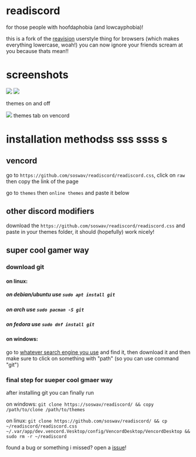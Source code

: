 # readiscord
for those people with hoofdaphobia (and lowcayphobia)!

this is a fork of the [reavision](https://github.com/Commenter25/userstuffs/#reavision) userstyle thing for browsers (which makes everything lowercase, woah!)
you can now ignore your friends scream at you because thats mean!!

# screenshots
![](https://i.imgur.com/bgEZ21b.png)
![](https://i.imgur.com/pGMF4Zg.png)


themes on and off

![](https://i.imgur.com/G1z94kX.png)
themes tab on vencord

# installation methodss sss ssss s
## vencord
go to `https://github.com/soswav/readiscord/readiscord.css`, click on `raw` then copy the link of the page

go to `themes` then `online themes` and paste it below

## other discord modifiers
download the `https://github.com/soswav/readiscord/readiscord.css` and paste in  your themes folder, it should (hopefully) work nicely!

## super cool gamer way
### download git 
#### on linux:
##### on debian/ubuntu use `sudo apt install git`
##### on arch use `sudo pacman -S git`
##### on fedora use `sudo dnf install git`

#### on windows:
go to [whatever search engine you use](https://4get.ca) and find it, then download it and then make sure to click on something with "path" (so you can use command "git")

### final step for sueper cool gmaer way

after installing git you can finally run

on windows: `git clone https://soswav/readiscord/ && copy /path/to/clone /path/to/themes`

on linux: `git clone https://github.com/soswav/readiscord/ && cp ~/readiscord/readiscord.css ~/.var/app/dev.vencord.Vesktop/config/VencordDesktop/VencordDesktop && sudo rm -r ~/readiscord`

found a bug or something i missed? open a [issue](https://github.com/soswav/readiscord/issues)!
